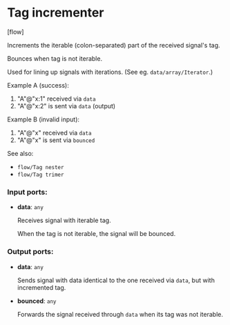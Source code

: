 # Tag incrementer

[flow]

Increments the iterable (colon-separated) part of the received signal's tag.

Bounces when tag is not iterable.

Used for lining up signals with iterations. (See eg. `data/array/Iterator`.)

Example A (success):
1. "A"@"x:1" received via `data`
2. "A"@"x:2" is sent via `data` (output)

Example B (invalid input):
1. "A"@"x" received via `data`
2. "A"@"x" is sent via `bounced`

See also:
* `flow/Tag nester`
* `flow/Tag trimer`

### Input ports:

* __data__: `any`

    Receives signal with iterable tag.
    
    When the tag is not iterable, the signal will be bounced.

### Output ports:

* __data__: `any`

    Sends signal with data identical to the one received via `data`, but with incremented tag.


* __bounced__: `any`

    Forwards the signal received through `data` when its tag was not iterable.

